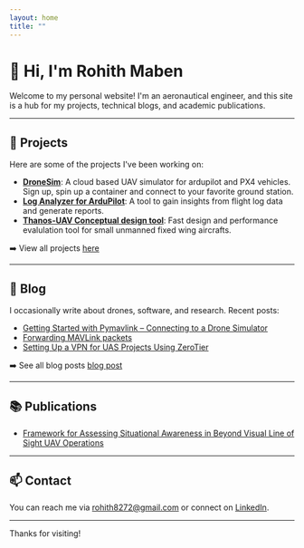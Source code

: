 ```yaml
---
layout: home
title: ""
---
```


# 👋 Hi, I'm Rohith Maben

Welcome to my personal website! I'm an aeronautical engineer, and this site is a hub for my projects, technical blogs, and academic publications.

---

## 🚀 Projects

Here are some of the projects I've been working on:

- [**DroneSim**](https://dronesim.xyz): A cloud based UAV simulator for ardupilot and PX4 vehicles. Sign up, spin up a container and connect to your favorite ground station.
- [**Log Analyzer for ArduPilot**](/projects/log-analyzer): A tool to gain insights from flight log data and generate reports.
- [**Thanos-UAV Conceptual design tool**](/projects/log-analyzer): Fast design and performance evalulation tool for small unmanned fixed wing aircrafts.


➡️ View all projects [here](/projects)

---

## 📝 Blog

I occasionally write about drones, software, and research. Recent posts:

- [Getting Started with Pymavlink – Connecting to a Drone Simulator](https://dronesim.gitbook.io/dronesim-docs/development-tutorials/getting-started-with-pymavlink-connecting-to-a-drone-simulator)
- [Forwarding MAVLink packets](https://dronesim.gitbook.io/dronesim-docs/development-tutorials/forwarding-mavlink-packets)
- [Setting Up a VPN for UAS Projects Using ZeroTier](https://dronesim.gitbook.io/dronesim-docs/setting-up-a-vpn-for-uas-projects-using-zerotier)
  




➡️ See all blog posts [blog post](blog.md)

---

## 📚 Publications

- [Framework for Assessing Situational Awareness in Beyond Visual Line of Sight UAV Operations](https://dl.acm.org/doi/10.5555/3721488.3721702)


---

## 📫 Contact

You can reach me via [rohith8272@gmail.com](mailto:rohith8272@gmail.com) or connect on [LinkedIn](https://www.linkedin.com/in/rohithmaben).

---

Thanks for visiting!
